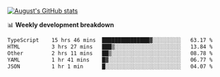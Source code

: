 
[![August's GitHub stats](https://github-readme-stats.vercel.app/api?username=zou-weidong&show_icons=true&theme=radical)](https://github.com/zou-weidong)


📊 **Weekly development breakdown**
<!--START_SECTION:waka-->

```txt
TypeScript    15 hrs 46 mins  ███████████████▓░░░░░░░░░   63.17 %
HTML          3 hrs 27 mins   ███▒░░░░░░░░░░░░░░░░░░░░░   13.84 %
Other         2 hrs 11 mins   ██▒░░░░░░░░░░░░░░░░░░░░░░   08.78 %
YAML          1 hr 41 mins    █▓░░░░░░░░░░░░░░░░░░░░░░░   06.77 %
JSON          1 hr 1 min      █░░░░░░░░░░░░░░░░░░░░░░░░   04.07 %
```

<!--END_SECTION:waka-->
